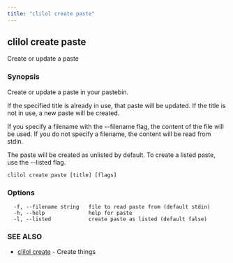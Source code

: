 ```yaml
---
title: "clilol create paste"
---
```

## clilol create paste

Create or update a paste

### Synopsis

Create or update a paste in your pastebin.

If the specified title is already in use, that paste will be updated.
If the title is not in use, a new paste will be created.

If you specify a filename with the --filename flag, the content of the file
will be used. If you do not specify a filename, the content will be read
from stdin.

The paste will be created as unlisted by default. To create a listed
paste, use the --listed flag.

```
clilol create paste [title] [flags]
```

### Options

```
  -f, --filename string   file to read paste from (default stdin)
  -h, --help              help for paste
  -l, --listed            create paste as listed (default false)
```

### SEE ALSO

* [clilol create](clilol_create.md)	 - Create things

